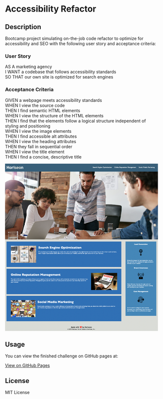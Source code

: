 # Accessibility Refactor

## Description
Bootcamp project simulating on-the-job code refactor to optimize for accessibility and SEO with the following user story and acceptance criteria:

### **User Story**
AS A marketing agency  
I WANT a codebase that follows accessibility standards  
SO THAT our own site is optimized for search engines

### **Acceptance Criteria**
GIVEN a webpage meets accessibility standards  
WHEN I view the source code  
THEN I find semantic HTML elements  
WHEN I view the structure of the HTML elements  
THEN I find that the elements follow a logical structure independent of styling and positioning  
WHEN I view the image elements  
THEN I find accessible alt attributes  
WHEN I view the heading attributes  
THEN they fall in sequential order  
WHEN I view the title element  
THEN I find a concise, descriptive title  

![Thumbnail of non-responsive webpage on GitHub pages](./assets/images/git-thumbnail.png)

## Usage
You can view the finished challenge on GitHub pages at:

[View on GitHub Pages](https://maximusdecimalusmeridius.github.io/accessibility-refactor/)

## License
MIT License